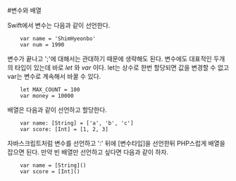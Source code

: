 #변수와 배열

Swift에서 변수는 다음과 같이 선언한다.

        var name = 'ShimHyeonbo'
        var num = 1990

변수가 끝나고 ';'에 대해서는 관대하기 때문에 생략해도 된다.
변수에도 대표적인 두개의 타입이 있는데 바로 _let_ 와 _var_ 이다.
let는 상수로 한번 할당되면 값을 변경할 수 없고 var는 변수로 계속해서 바꿀 수 있다.

        let MAX_COUNT = 100
        var money = 10000

배열은 다음과 같이 선언하고 할당한다.

        var name: [String] = ['a', 'b', 'c']
        var score: [Int] = [1, 2, 3]

자바스크립트처럼 변수를 선언하고 ':' 뒤에 [변수타입]을 선언한뒤 PHP스럽게 배열을 잡으면 된다.
만약 빈 배열만 선언하고 싶다면 다음과 같이 하자.

        var name = [String]()
        var score = [Int]()
